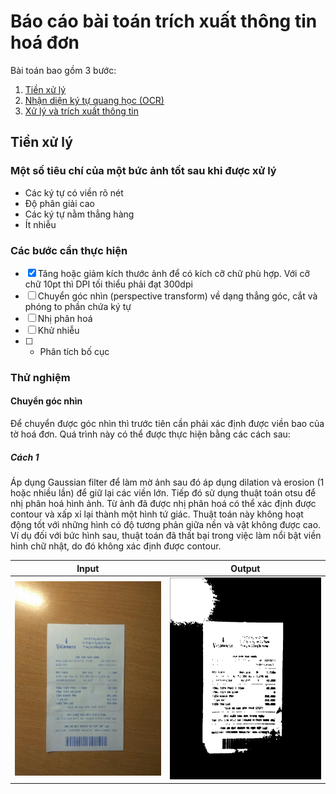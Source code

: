 # Báo cáo bài toán trích xuất thông tin hoá đơn
Bài toán bao gồm 3 bước:
1. [Tiền xử lý](#tiền-xử-lý)
2. [Nhận diện ký tự quang học (OCR)](#)
3. [Xử lý và trích xuất thông tin](#)
## Tiền xử lý
### Một số tiêu chí của một bức ảnh tốt sau khi được xử lý
* Các ký tự có viền rõ nét
* Độ phân giải cao
* Các ký tự nằm thẳng hàng
* Ít nhiễu
### Các bước cần thực hiện
* [x] Tăng hoặc giảm kích thước ảnh để có kích cỡ chữ phù hợp. Với cỡ chữ 10pt thì DPI tối thiểu phải đạt 300dpi
* [ ] Chuyển góc nhìn (perspective transform) về dạng thẳng góc, cắt và phóng to phần chứa ký tự
* [ ] Nhị phân hoá
* [ ] Khử nhiễu
* [ ] * Phân tích bố cục
### Thử nghiệm
#### Chuyển góc nhìn
Để chuyển được góc nhìn thì trước tiên cần phải xác định được viền bao của tờ hoá đơn. Quá trình này có thể được thực hiện bằng các cách sau:
##### Cách 1
Áp dụng Gaussian filter để làm mờ ảnh sau đó áp dụng dilation và erosion (1 hoặc nhiều lần) để giữ lại các viền lớn. Tiếp đó sử dụng thuật toán otsu để nhị phân hoá hình ảnh. Từ ảnh đã được nhị phân hoá có thể xác định được contour và xấp xỉ lại thành một hình tứ giác. Thuật toán này không hoạt động tốt với những hình có độ tương phản giữa nền và vật không được cao. Ví dụ đối với bức hình sau, thuật toán đã thất bại trong việc làm nổi bật viền hình chữ nhật, do đó không xác định được contour.

|Input|Output|
|---|---|
|![Pic of receipt](https://raw.githubusercontent.com/nv-quan/receipt-recognition/master/data/001.jpg)|![After processed](https://raw.githubusercontent.com/nv-quan/receipt-recognition/master/sample/001-failed.png)|
